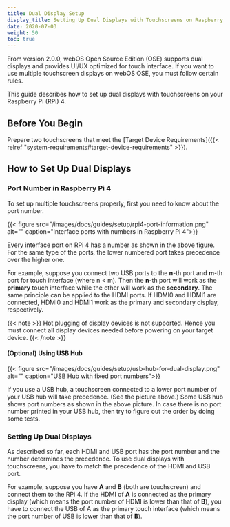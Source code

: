 ```yaml
---
title: Dual Display Setup
display_title: Setting Up Dual Displays with Touchscreens on Raspberry Pi 4
date: 2020-07-03
weight: 50
toc: true
---
```


From version 2.0.0, webOS Open Source Edition (OSE) supports dual displays and provides UI/UX optimized for touch interface. If you want to use multiple touchscreen displays on webOS OSE, you must follow certain rules.

This guide describes how to set up dual displays with touchscreens on your Raspberry Pi (RPi) 4.

## Before You Begin

Prepare two touchscreens that meet the [Target Device Requirements]({{< relref "system-requirements#target-device-requirements" >}}).

## How to Set Up Dual Displays

### Port Number in Raspberry Pi 4

To set up multiple touchscreens properly, first you need to know about the port number.

{{< figure src="/images/docs/guides/setup/rpi4-port-information.png" alt="" caption="Interface ports with numbers in Raspberry Pi 4">}}

Every interface port on RPi 4 has a number as shown in the above figure. For the same type of the ports, the lower numbered port takes precedence over the higher one.

For example, suppose you connect two USB ports to the **n**-th port and **m**-th port for touch interface (where n < m). Then the **n**-th port will work as the **primary** touch interface while the other will work as the **secondary**. The same principle can be applied to the HDMI ports. If HDMI0 and HDMI1 are connected, HDMI0 and HDMI1 work as the primary and secondary display, respectively.

{{< note >}}
Hot plugging of display devices is not supported. Hence you must connect all display devices needed before powering on your target device.
{{< /note >}}

#### (Optional) Using USB Hub

{{< figure src="/images/docs/guides/setup/usb-hub-for-dual-display.png" alt="" caption="USB Hub with fixed port numbers">}}

If you use a USB hub, a touchscreen connected to a lower port number of your USB hub will take precedence. (See the picture above.) Some USB hub shows port numbers as shown in the above picture. In case there is no port number printed in your USB hub, then try to figure out the order by doing some tests.

### Setting Up Dual Displays

As described so far, each HDMI and USB port has the port number and the number determines the precedence. To use dual displays with touchscreens, you have to match the precedence of the HDMI and USB port.

For example, suppose you have **A** and **B** (both are touchscreen) and connect them to the RPi 4. If the HDMI of **A** is connected as the primary display (which means the port number of HDMI is lower than that of **B**), you have to connect the USB of A as the primary touch interface (which means the port number of USB is lower than that of **B**).
